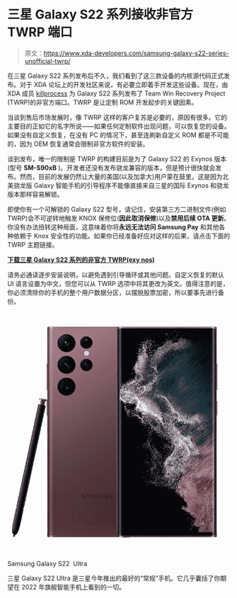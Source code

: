 # 三星 Galaxy S22 系列接收非官方 TWRP 端口

> 原文：<https://www.xda-developers.com/samsung-galaxy-s22-series-unofficial-twrp/>

在三星 Galaxy S22 系列发布后不久，我们看到了这三款设备的内核源代码正式发布。对于 XDA 论坛上的开发社区来说，有必要立即着手开发这些设备。现在，由 XDA 成员 [killprocess](https://forum.xda-developers.com/m/killprocess.3635367/) 为 Galaxy S22 系列发布了 Team Win Recovery Project (TWRP)的非官方端口。TWRP 是让定制 ROM 开发起步的关键因素。

当谈到售后市场发展时，像 TWRP 这样的客户复苏是必要的，原因有很多。它的主要目的正如它的名字所说——如果任何定制软件出现问题，可以恢复您的设备。如果没有自定义恢复，在没有 PC 的情况下，甚至连刷新自定义 ROM 都是不可能的，因为 OEM 恢复通常会限制非官方软件的安装。

谈到发布，唯一的限制是 TWRP 的构建目前是为了 Galaxy S22 的 Exynos 版本(型号 **SM-S90xB** )。开发者还没有发布骁龙兼容的版本，但是预计很快就会发布。然而，目前的发展仍然让大量的美国(以及加拿大)用户蒙在鼓里。这是因为北美骁龙版 Galaxy 智能手机的引导程序不能像直接来自三星的国际 Exynos 和骁龙版本那样容易解锁。

即使你有一个可解锁的 Galaxy S22 型号，请记住，安装第三方二进制文件(例如 TWRP)会不可逆转地触发 KNOX 保修位(**因此取消保修**)以及**禁用后续 OTA 更新**。你没有办法扭转这种局面，这意味着你将**永远无法访问 Samsung Pay** 和其他各种依赖于 Knox 安全性的功能。如果你已经准备好应对这样的后果，请点击下面的 TWRP 主题链接。

**[下载三星 Galaxy S22 系列的非官方 TWRP(exy nos)](https://forum.xda-developers.com/t/4437401/)**

请务必通读逐步安装说明，以避免遇到引导循环或其他问题。自定义恢复的默认 UI 语言设置为中文，但您可以从 TWRP 选项中将其更改为英文。值得注意的是，你必须清除你的手机的整个用户数据分区，以摆脱股票加密，所以要事先进行备份。

 <picture>![The Galaxy S22 Ultra has an even bigger 5,000mAh battery and it supports 15W wireless charging.](img/5fa0decfdccca6f3403821fdeed75792.png)</picture> 

Samsung Galaxy S22  Ultra

三星 Galaxy S22 Ultra 是三星今年推出的最好的“常规”手机。它几乎囊括了你期望在 2022 年旗舰智能手机上看到的一切。
